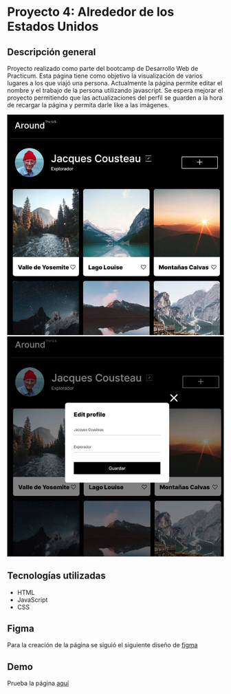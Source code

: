 # Proyecto 4: Alrededor de los Estados Unidos

## Descripción general

Proyecto realizado como parte del bootcamp de Desarrollo Web de Practicum. Esta página tiene como objetivo la visualización de varios lugares a los que viajó una persona. Actualmente la página permite editar el nombre y el trabajo de la persona utilizando javascript. Se espera mejorar el proyecto permitiendo que las actualizaciones del perfil se guarden a la hora de recargar la página y permita darle like a las imágenes.

![Página inicio](/images/screen1.jfif)
![Formulario edit](/images/screen2.jfif)

## Tecnologías utilizadas

- HTML
- JavaScript
- CSS

## Figma

Para la creación de la página se siguió el siguiente diseño de [figma](https://www.figma.com/file/zXzLVGc4KNVm3FMTsAnQnH/WEB%2C-Sprint-4%3A-Alrededor-de-los-EEUU-%7C-desktop-%2B-mobile?node-id=0%3A1&t=PbD8GdWyq87E3Ir6-0)

## Demo

Prueba la página [aquí](https://jaimesan1231.github.io/web_project_4_esp/)
